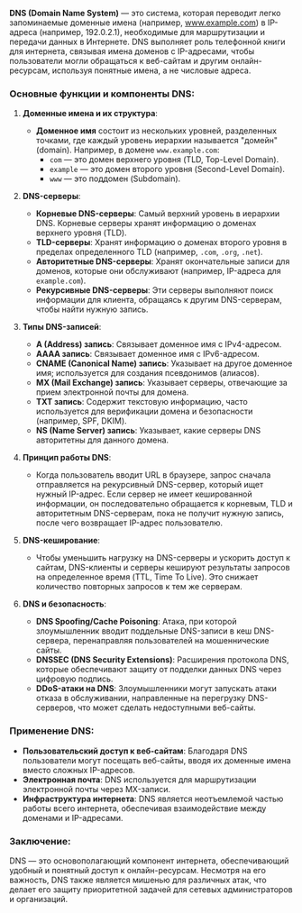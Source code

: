 **DNS (Domain Name System)** — это система, которая переводит легко запоминаемые доменные имена (например, www.example.com) в IP-адреса (например, 192.0.2.1), необходимые для маршрутизации и передачи данных в Интернете. DNS выполняет роль телефонной книги для интернета, связывая имена доменов с IP-адресами, чтобы пользователи могли обращаться к веб-сайтам и другим онлайн-ресурсам, используя понятные имена, а не числовые адреса.

### Основные функции и компоненты DNS:

1. **Доменные имена и их структура**:
   - **Доменное имя** состоит из нескольких уровней, разделенных точками, где каждый уровень иерархии называется "домейн" (domain). Например, в домене `www.example.com`:
     - `com` — это домен верхнего уровня (TLD, Top-Level Domain).
     - `example` — это домен второго уровня (Second-Level Domain).
     - `www` — это поддомен (Subdomain).

2. **DNS-серверы**:
   - **Корневые DNS-серверы**: Самый верхний уровень в иерархии DNS. Корневые серверы хранят информацию о доменах верхнего уровня (TLD).
   - **TLD-серверы**: Хранят информацию о доменах второго уровня в пределах определенного TLD (например, `.com`, `.org`, `.net`).
   - **Авторитетные DNS-серверы**: Хранят окончательные записи для доменов, которые они обслуживают (например, IP-адреса для `example.com`).
   - **Рекурсивные DNS-серверы**: Эти серверы выполняют поиск информации для клиента, обращаясь к другим DNS-серверам, чтобы найти нужную запись.

3. **Типы DNS-записей**:
   - **A (Address) запись**: Связывает доменное имя с IPv4-адресом.
   - **AAAA запись**: Связывает доменное имя с IPv6-адресом.
   - **CNAME (Canonical Name) запись**: Указывает на другое доменное имя; используется для создания псевдонимов (алиасов).
   - **MX (Mail Exchange) запись**: Указывает серверы, отвечающие за прием электронной почты для домена.
   - **TXT запись**: Содержит текстовую информацию, часто используется для верификации домена и безопасности (например, SPF, DKIM).
   - **NS (Name Server) запись**: Указывает, какие серверы DNS авторитетны для данного домена.

4. **Принцип работы DNS**:
   - Когда пользователь вводит URL в браузере, запрос сначала отправляется на рекурсивный DNS-сервер, который ищет нужный IP-адрес. Если сервер не имеет кешированной информации, он последовательно обращается к корневым, TLD и авторитетным DNS-серверам, пока не получит нужную запись, после чего возвращает IP-адрес пользователю.

5. **DNS-кеширование**:
   - Чтобы уменьшить нагрузку на DNS-серверы и ускорить доступ к сайтам, DNS-клиенты и серверы кешируют результаты запросов на определенное время (TTL, Time To Live). Это снижает количество повторных запросов к тем же серверам.

6. **DNS и безопасность**:
   - **DNS Spoofing/Cache Poisoning**: Атака, при которой злоумышленник вводит поддельные DNS-записи в кеш DNS-сервера, перенаправляя пользователей на мошеннические сайты.
   - **DNSSEC (DNS Security Extensions)**: Расширения протокола DNS, которые обеспечивают защиту от подделки данных DNS через цифровую подпись.
   - **DDoS-атаки на DNS**: Злоумышленники могут запускать атаки отказа в обслуживании, направленные на перегрузку DNS-серверов, что может сделать недоступными веб-сайты.

### Применение DNS:

- **Пользовательский доступ к веб-сайтам**: Благодаря DNS пользователи могут посещать веб-сайты, вводя их доменные имена вместо сложных IP-адресов.
- **Электронная почта**: DNS используется для маршрутизации электронной почты через MX-записи.
- **Инфраструктура интернета**: DNS является неотъемлемой частью работы всего интернета, обеспечивая взаимодействие между доменами и IP-адресами.

### Заключение:
DNS — это основополагающий компонент интернета, обеспечивающий удобный и понятный доступ к онлайн-ресурсам. Несмотря на его важность, DNS также является мишенью для различных атак, что делает его защиту приоритетной задачей для сетевых администраторов и организаций.
